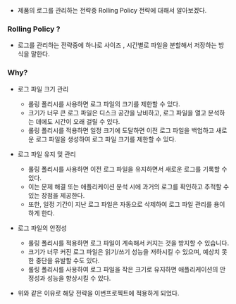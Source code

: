 * 제품의 로그를 관리하는 전략중 Rolling Policy 전략에 대해서 알아보겠다.

### Rolling Policy ?
* 로그를 관리하는 전략중에 하나로 사이즈 , 시간별로 파일을 분할해서 저장하는 방식을 말한다.

### Why?
* 로그 파일 크기 관리
  *  롤링 폴리시를 사용하면 로그 파일의 크기를 제한할 수 있다.
  *  크기가 너무 큰 로그 파일은 디스크 공간을 낭비하고, 로그 파일을 열고 분석하는 데에도 시간이 오래 걸릴 수 있다.
  *  롤링 폴리시를 적용하면 일정 크기에 도달하면 이전 로그 파일을 백업하고 새로운 로그 파일을 생성하여 로그 파일 크기를 제한할 수 있다.

* 로그 파일 유지 및 관리
  * 롤링 폴리시를 사용하면 이전 로그 파일을 유지하면서 새로운 로그를 기록할 수 있다.
  * 이는 문제 해결 또는 애플리케이션 분석 시에 과거의 로그를 확인하고 추적할 수 있는 장점을 제공한다.
  * 또한, 일정 기간이 지난 로그 파일은 자동으로 삭제하여 로그 파일 관리를 용이하게 한다.

* 로그 파일의 안정성
  * 롤링 폴리시를 적용하면 로그 파일이 계속해서 커지는 것을 방지할 수 있습니다.
  * 크기가 너무 커진 로그 파일은 읽기/쓰기 성능을 저하시킬 수 있으며, 예상치 못한 중단을 유발할 수도 있다.
  * 롤링 폴리시를 사용하여 로그 파일을 작은 크기로 유지하면 애플리케이션의 안정성과 성능을 향상시킬 수 있다.
 

* 위와 같은 이유로 해당 전략을 이번프로젝트에 적용하게 되었다.
